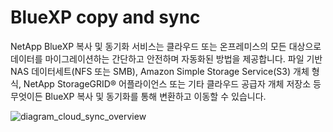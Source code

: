 # BlueXP copy and sync
NetApp BlueXP 복사 및 동기화 서비스는 클라우드 또는 온프레미스의 모든 대상으로 데이터를 마이그레이션하는 간단하고 안전하며 자동화된 방법을 제공합니다. 
파일 기반 NAS 데이터세트(NFS 또는 SMB), Amazon Simple Storage Service(S3) 개체 형식, NetApp StorageGRID® 어플라이언스 또는 기타 클라우드 공급자 개체 저장소 등 무엇이든 BlueXP 복사 및 동기화를 통해 변환하고 이동할 수 있습니다.

![diagram_cloud_sync_overview](https://docs.netapp.com/us-en/bluexp-copy-sync/media/diagram_cloud_sync_overview.png)